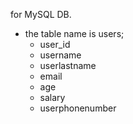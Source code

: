 for MySQL DB.
- the table name is users;
  - user_id
  - username
  - userlastname
  - email
  - age
  - salary
  - userphonenumber
